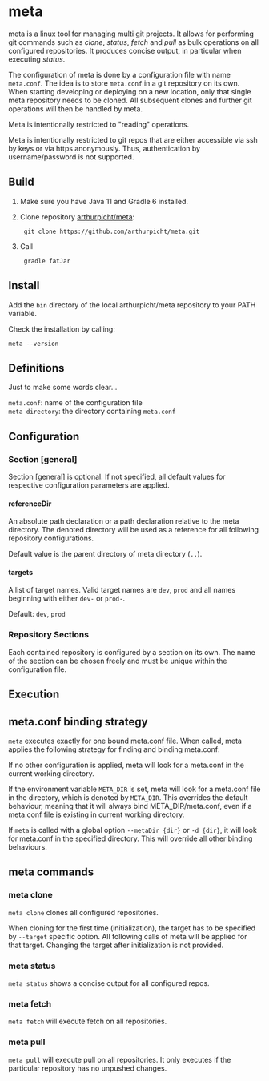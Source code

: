 # meta

meta is a linux tool for managing multi git projects. It allows for performing git commands such as *clone*, *status*, 
*fetch* and *pull* as bulk operations on all configured repositories. It produces concise output, in particular when
executing *status*.

The configuration of meta is done by a configuration file with name `meta.conf`. The idea is to store `meta.conf` in a git
repository on its own. When starting developing or deploying on a new location, only that single meta
repository needs to be cloned. All subsequent clones and further git operations will then be handled by meta.

Meta is intentionally restricted to "reading" operations.

Meta is intentionally restricted to git repos that are either accessible via ssh by keys or via https anonymously.
Thus, authentication by username/password is not supported.

## Build

1. Make sure you have Java 11 and Gradle 6 installed.
2. Clone repository [arthurpicht/meta](https://github.com/arthurpicht/meta.git):

        git clone https://github.com/arthurpicht/meta.git
3. Call 

        gradle fatJar

## Install

Add the `bin` directory of the local arthurpicht/meta repository to your PATH variable.

Check the installation by calling:

    meta --version
 
## Definitions

Just to make some words clear...

`meta.conf`: name of the configuration file    
`meta directory`: the directory containing `meta.conf`

## Configuration

### Section [general]

Section [general] is optional. If not specified, all default values for respective configuration parameters are applied.

#### referenceDir

An absolute path declaration or a path declaration relative to the meta directory. The denoted directory will be used
as a reference for all following repository configurations.

Default value is the parent directory of meta directory (`..`).
 
#### targets

A list of target names. Valid target names are `dev`, `prod` and all names beginning with either `dev-` or `prod-`.

Default: `dev`, `prod`

### Repository Sections

Each contained repository is configured by a section on its own. The name of the section can be chosen freely and must
be unique within the configuration file.

## Execution

## meta.conf binding strategy

`meta` executes exactly for one bound meta.conf file. When called, meta applies the following strategy for finding and
binding meta.conf:

If no other configuration is applied, meta will look for a meta.conf in the current working directory.

If the environment variable `META_DIR` is set, meta will look for a meta.conf file in the directory, which is
denoted by `META_DIR`. This overrides the default behaviour, meaning that it will always bind META_DIR/meta.conf, even
if a meta.conf file is existing in current working directory.

If `meta` is called with a global option `--metaDir {dir}` or `-d {dir}`, it will look for meta.conf in the specified
directory. This will override all other binding behaviours.

## meta commands

### meta clone

`meta clone` clones all configured repositories.

When cloning for the first time (initialization), the target has to be specified by `--target` specific option. All 
following calls of meta will be applied for that target. Changing the target after initialization is not provided.

### meta status

`meta status` shows a concise output for all configured repos.

### meta fetch

`meta fetch` will execute fetch on all repositories.

### meta pull

`meta pull` will execute pull on all repositories. It only executes if the particular repository has no unpushed
changes.
